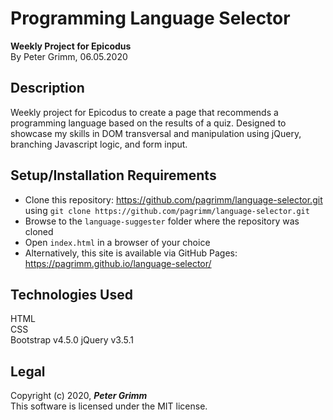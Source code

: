 # Programming Language Selector
**Weekly Project for Epicodus**  
By Peter Grimm, 06.05.2020

## Description

Weekly project for Epicodus to create a page that recommends a programming language based on the results of a quiz. Designed to showcase my skills in DOM transversal and manipulation using jQuery, branching Javascript logic, and form input.

## Setup/Installation Requirements

* Clone this repository: https://github.com/pagrimm/language-selector.git using `git clone https://github.com/pagrimm/language-selector.git` 
* Browse to the `language-suggester` folder where the repository was cloned
* Open `index.html` in a browser of your choice
* Alternatively, this site is available via GitHub Pages: https://pagrimm.github.io/language-selector/

## Technologies Used

HTML  
CSS  
Bootstrap v4.5.0
jQuery v3.5.1

## Legal

Copyright (c) 2020, **_Peter Grimm_**  
This software is licensed under the MIT license.